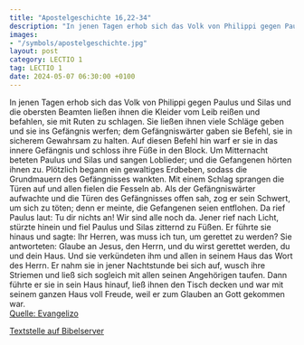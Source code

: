 ```yaml
---
title: "Apostelgeschichte 16,22-34"
description: "In jenen Tagen erhob sich das Volk von Philippi gegen Paulus und Silas und die obersten Beamten ließen ihnen die Kleider vom Leib reißen und befahlen, sie mit Ruten zu schlagen. Sie ließen ihnen viele Schläge geben und sie ins Gefängnis werfen; dem Gefängniswärter gaben sie Befeh...."
images:
- "/symbols/apostelgeschichte.jpg"
layout: post
category: LECTIO 1
tag: LECTIO 1
date: 2024-05-07 06:30:00 +0100
---
```

In jenen Tagen erhob sich das Volk von Philippi gegen Paulus und Silas und die obersten Beamten ließen ihnen die Kleider vom Leib reißen und befahlen, sie mit Ruten zu schlagen.
Sie ließen ihnen viele Schläge geben und sie ins Gefängnis werfen; dem Gefängniswärter gaben sie Befehl, sie in sicherem Gewahrsam zu halten.<!--more-->
Auf diesen Befehl hin warf er sie in das innere Gefängnis und schloss ihre Füße in den Block.
Um Mitternacht beteten Paulus und Silas und sangen Loblieder; und die Gefangenen hörten ihnen zu.
Plötzlich begann ein gewaltiges Erdbeben, sodass die Grundmauern des Gefängnisses wankten. Mit einem Schlag sprangen die Türen auf und allen fielen die Fesseln ab.
Als der Gefängniswärter aufwachte und die Türen des Gefängnisses offen sah, zog er sein Schwert, um sich zu töten; denn er meinte, die Gefangenen seien entflohen.
Da rief Paulus laut: Tu dir nichts an! Wir sind alle noch da.
Jener rief nach Licht, stürzte hinein und fiel Paulus und Silas zitternd zu Füßen.
Er führte sie hinaus und sagte: Ihr Herren, was muss ich tun, um gerettet zu werden?
Sie antworteten: Glaube an Jesus, den Herrn, und du wirst gerettet werden, du und dein Haus.
Und sie verkündeten ihm und allen in seinem Haus das Wort des Herrn.
Er nahm sie in jener Nachtstunde bei sich auf, wusch ihre Striemen und ließ sich sogleich mit allen seinen Angehörigen taufen.
Dann führte er sie in sein Haus hinauf, ließ ihnen den Tisch decken und war mit seinem ganzen Haus voll Freude, weil er zum Glauben an Gott gekommen war.<br>
[Quelle: Evangelizo](https://evangeliumtagfuertag.org/DE/gospel)

[Textstelle auf Bibelserver](https://www.bibleserver.com/EU/Apostelgeschichte16,22-34)
